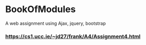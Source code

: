 # BookOfModules
A web assignment using Ajax, jquery, bootstrap
### https://cs1.ucc.ie/~jd27/frank/A4/Assignment4.html
